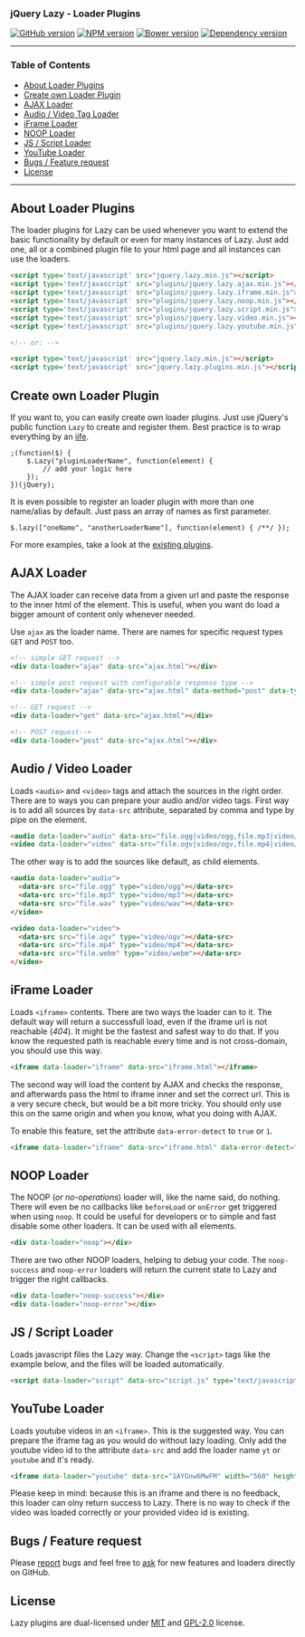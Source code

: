 ### jQuery Lazy - Loader Plugins
[![GitHub version](https://badge.fury.io/gh/eisbehr-%2Fjquery.lazy.svg)](http://github.com/eisbehr-/jquery.lazy)
[![NPM version](https://badge.fury.io/js/jquery-lazy.svg)](http://www.npmjs.org/package/jquery-lazy)
[![Bower version](https://badge.fury.io/bo/jquery-lazy.svg)](http://bower.io/search/?q=jquery-lazy)
[![Dependency version](https://david-dm.org/eisbehr-/jquery.lazy.png)](https://david-dm.org/eisbehr-/jquery.lazy)

---

### Table of Contents
* [About Loader Plugins](#about-loader-plugins)
* [Create own Loader Plugin](#create-own-loader-plugin)
* [AJAX Loader](#ajax-loader)
* [Audio / Video Tag Loader](#audio--video-loader)
* [iFrame Loader](#iframe-loader)
* [NOOP Loader](#noop-loader)
* [JS / Script Loader](#js--script-loader)
* [YouTube Loader](#youtube-loader)
* [Bugs / Feature request](#bugs--feature-request)
* [License](#license)

---

## About Loader Plugins
The loader plugins for Lazy can be used whenever you want to extend the basic functionality by default or even for many instances of Lazy.
Just add one, all or a combined plugin file to your html page and all instances can use the loaders.
```HTML
<script type='text/javascript' src="jquery.lazy.min.js"></script>
<script type='text/javascript' src="plugins/jquery.lazy.ajax.min.js"></script>
<script type='text/javascript' src="plugins/jquery.lazy.iframe.min.js"></script>
<script type='text/javascript' src="plugins/jquery.lazy.noop.min.js"></script>
<script type='text/javascript' src="plugins/jquery.lazy.script.min.js"></script>
<script type='text/javascript' src="plugins/jquery.lazy.video.min.js"></script>
<script type='text/javascript' src="plugins/jquery.lazy.youtube.min.js"></script>

<!-- or: -->

<script type='text/javascript' src="jquery.lazy.min.js"></script>
<script type='text/javascript' src="jquery.lazy.plugins.min.js"></script>
```


## Create own Loader Plugin
If you want to, you can easily create own loader plugins.
Just use jQuery's public function `Lazy` to create and register them.
Best practice is to wrap everything by an [iife](https://en.wikipedia.org/wiki/Immediately-invoked_function_expression).
```JS
;(function($) {
    $.Lazy("pluginLoaderName", function(element) {
        // add your logic here
    });
})(jQuery);
```

It is even possible to register an loader plugin with more than one name/alias by default.
Just pass an array of names as first parameter.
```JS
$.lazy(["oneName", "anotherLoaderName"], function(element) { /**/ });
```

For more examples, take a look at the [existing plugins](https://github.com/eisbehr-/jquery.lazy/tree/master/plugins).


## AJAX Loader
The AJAX loader can receive data from a given url and paste the response to the inner html of the element.
This is useful, when you want do load a bigger amount of content only whenever needed.

Use `ajax` as the loader name. There are names for specific request types `GET` and `POST` too.
```HTML
<!-- simple GET request -->
<div data-loader="ajax" data-src="ajax.html"></div>

<!-- simple post request with configurable response type -->
<div data-loader="ajax" data-src="ajax.html" data-method="post" data-type="html"></div>

<!-- GET request -->
<div data-loader="get" data-src="ajax.html"></div>

<!-- POST request-->
<div data-loader="post" data-src="ajax.html"></div>
```


## Audio / Video Loader
Loads `<audio>` and `<video>` tags and attach the sources in the right order.
There are to ways you can prepare your audio and/or video tags.
First way is to add all sources by `data-src` attribute, separated by comma and type by pipe on the element.
```HTML
<audio data-loader="audio" data-src="file.ogg|video/ogg,file.mp3|video/mp3,file.wav|audio/wav"></video>
<video data-loader="video" data-src="file.ogv|video/ogv,file.mp4|video/mp4,file.webm|video/webm"></video>
```

The other way is to add the sources like default, as child elements.
```HTML
<audio data-loader="audio">
  <data-src src="file.ogg" type="video/ogg"></data-src>
  <data-src src="file.mp3" type="video/mp3"></data-src>
  <data-src src="file.wav" type="video/wav"></data-src>
</video>

<video data-loader="video">
  <data-src src="file.ogv" type="video/ogv"></data-src>
  <data-src src="file.mp4" type="video/mp4"></data-src>
  <data-src src="file.webm" type="video/webm"></data-src>
</video>
```


## iFrame Loader
Loads `<iframe>` contents.
There are two ways the loader can to it.
The default way will return a successfull load, even if the iframe url is not reachable (_404_).
It might be the fastest and safest way to do that.
If you know the requested path is reachable every time and is not cross-domain, you should use this way.
```HTML
<iframe data-loader="iframe" data-src="iframe.html"></iframe>
```

The second way will load the content by AJAX and checks the response, and afterwards pass the html to iframe inner and set the correct url.
This is a very secure check, but would be a bit more tricky.
You should only use this on the same origin and when you know, what you doing with AJAX.

To enable this feature, set the attribute `data-error-detect` to `true` or `1`.
```HTML
<iframe data-loader="iframe" data-src="iframe.html" data-error-detect="true"></iframe>
```


## NOOP Loader
The NOOP (_or no-operations_) loader will, like the name said, do nothing.
There will even be no callbacks like `beforeLoad` or `onError` get triggered when using `noop`.
It could be useful for developers or to simple and fast disable some other loaders.
It can be used with all elements.
```HTML
<div data-loader="noop"></div>
```

There are two other NOOP loaders, helping to debug your code.
The `noop-success` and `noop-error` loaders will return the current state to Lazy and trigger the right callbacks.
```HTML
<div data-loader="noop-success"></div>
<div data-loader="noop-error"></div>
```


## JS / Script Loader
Loads javascript files the Lazy way.
Change the `<script>` tags like the example below, and the files will be loaded automatically.
```HTML
<script data-loader="script" data-src="script.js" type="text/javascript"></script>
```


## YouTube Loader
Loads youtube videos in an `<iframe>`.
This is the suggested way.
You can prepare the iframe tag as you would do without lazy loading.
Only add the youtube video id to the attribute `data-src` and add the loader name `yt` or `youtube` and it's ready.
```HTML
<iframe data-loader="youtube" data-src="1AYGnw6MwFM" width="560" height="315" frameborder="0"></iframe>
```

Please keep in mind: because this is an iframe and there is no feedback, this loader can olny return success to Lazy.
There is no way to check if the video was loaded correctly or your provided video id is existing.


## Bugs / Feature request
Please [report](http://github.com/eisbehr-/jquery.lazy/issues) bugs and feel free to [ask](http://github.com/eisbehr-/jquery.lazy/issues) for new features and loaders directly on GitHub.


## License
Lazy plugins are dual-licensed under [MIT](http://www.opensource.org/licenses/mit-license.php) and [GPL-2.0](http://www.gnu.org/licenses/gpl-2.0.html) license.